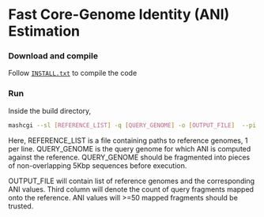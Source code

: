 Fast Core-Genome Identity (ANI) Estimation
========================================================================

### Download and compile

Follow [`INSTALL.txt`](INSTALL.txt) to compile the code

### Run

Inside the build directory, 

```sh
mashcgi --sl [REFERENCE_LIST] -q [QUERY_GENOME] -o [OUTPUT_FILE]  --pi 80
```

Here, REFERENCE_LIST is a file containing paths to reference genomes, 1 per line. QUERY_GENOME is the query genome for which ANI is computed against the reference. QUERY_GENOME should be fragmented into pieces of non-overlapping 5Kbp sequences before execution. 

OUTPUT_FILE will contain list of reference genomes and the corresponding ANI values. Third column will denote the count of query fragments mapped onto the reference. ANI values will >=50 mapped fragments should be trusted.
